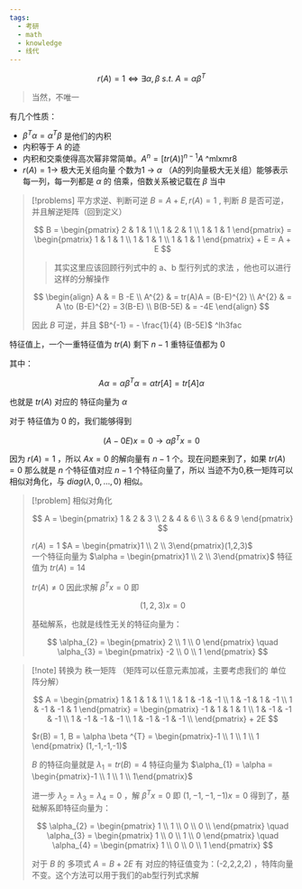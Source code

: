 ```yaml
---
tags:
  - 考研
  - math
  - knowledge
  - 线代
---
```

$$
r(A) = 1 \iff \exists \alpha ,\beta \  s.t. \ A = \alpha \beta ^{T}
$$ 
> 当然，不唯一

有几个性质：

- $\beta ^{T} \alpha = \alpha ^{T}\beta$ 是他们的内积
- 内积等于 $A$ 的迹
- 内积和交乘使得高次幂非常简单。$A^{n} = [tr(A)]^{n-1} A$  ^mlxmr8
- $r(A)=1\to$ 极大无关组向量 个数为1 $\to$ $\alpha$ （A的列向量极大无关组）能够表示每一列，每一列都是 $\alpha$ 的 倍乘，倍数关系被记载在 $\beta$ 当中

> [!problems] 平方求逆、判断可逆
> $B = A + E, r(A) = 1$ , 判断 $B$ 是否可逆，并且解逆矩阵（回到定义）
> 
> $$
> B = \begin{pmatrix}
> 2 & 1 & 1 \\
> 1 & 2 & 1 \\
> 1 & 1 & 1
> \end{pmatrix} = \begin{pmatrix}
> 1 & 1 & 1 \\
> 1 & 1 & 1 \\
> 1 & 1 & 1
> \end{pmatrix} + E =  A + E
> $$
> 
> 
> > 其实这里应该回顾行列式中的 a、b 型行列式的求法 ，他也可以进行这样的分解操作
>  
>  $$
> \begin{align}
>  A  & = B -E \\
> A^{2}  &  = tr(A)A = (B-E)^{2} \\
> A^{2}  & = A \to (B-E)^{2} = 3(B-E) \\
> B(B-5E)  & = -4E
> \end{align} 
> $$
> 
> 因此 $B$ 可逆，并且 $B^{-1} = - \frac{1}{4} (B-5E)$   ^lh3fac

特征值上，一个一重特征值为 $tr(A)$ 剩下 $n-1$ 重特征值都为 $0$   

其中：

$$
A \alpha = \alpha \beta ^{T}\alpha = \alpha tr[A] = tr[A] \alpha
$$

也就是 $tr(A)$ 对应的 特征向量为 $\alpha$

对于 特征值为 $0$ 的，我们能够得到 

$$
(A - 0E)x = 0 \to \alpha \beta ^{T}x = 0
$$

因为 $r(A)= 1$ ，所以 $Ax = 0$ 的解向量有 $n-1$ 个。现在问题来到了，如果 $tr(A) = 0$ 那么就是 $n$ 个特征值对应 $n-1$ 个特征向量了，所以   当迹不为0,秩一矩阵可以相似对角化，与 $diag(λ,0,…,0)$ 相似。

> [!problem] 相似对角化
> 
> $$
> A = \begin{pmatrix}
> 1 & 2 & 3 \\
> 2 & 4 & 6  \\
> 3 & 6 & 9
> \end{pmatrix}
> $$
> 
> $r(A) = 1$  $A = \begin{pmatrix}1  \\  2  \\  3\end{pmatrix}(1,2,3)$  
> 一个特征向量为 $\alpha = \begin{pmatrix}1 \\ 2 \\ 3\end{pmatrix}$  特征值为 $tr(A) = 14$ 
> 
> $tr(A) \neq 0$ 因此求解 $\beta ^{T}x = 0$ 即
> 
> $$
> (1,2,3)x = 0
> $$
> 
> 基础解系，也就是线性无关的特征向量为：
> 
> $$
> \alpha_{2} = \begin{pmatrix}
> 2  \\
> 1 \\
> 0 
> \end{pmatrix} \quad
> \alpha_{3} = \begin{pmatrix}
> -2 \\
> 0 \\
> 1
> \end{pmatrix}
> $$

> [!note] 转换为 秩一矩阵 （矩阵可以任意元素加减，主要考虑我们的 单位阵分解）
> 
> $$
> A = \begin{pmatrix}
> 1 & 1 & 1 & 1 \\
> 1 & 1 & -1 & -1 \\
> 1 & -1 & 1 & -1 \\
> 1 & -1 & -1 & 1
> \end{pmatrix} = \begin{pmatrix}
> -1 & 1 & 1 & 1 \\
> 1 & -1 & -1 & -1 \\
> 1 & -1 & -1 & -1 \\
> 1 & -1 & -1 & -1 \\
> \end{pmatrix} + 2E
> $$
> 
> $r(B) = 1, B = \alpha \beta ^{T} = \begin{pmatrix}-1  \\ 1 \\ 1 \\ 1 \end{pmatrix} (1,-1,-1,-1)$ 
> 
> $B$ 的特征向量就是 $\lambda_{1} = tr(B) = 4$ 特征向量为 $\alpha_{1} = \alpha = \begin{pmatrix}-1  \\ 1 \\ 1 \\ 1\end{pmatrix}$ 
> 
> 进一步 $\lambda_{2} = \lambda_{3} = \lambda_{4} =0$ ，解 $\beta ^{T}x = 0$ 即 $(1,-1,-1,-1)x = 0$ 得到了，基础解系即特征向量为：
> 
> $$
> \alpha_{2} = \begin{pmatrix}
> 1 \\
> 1 \\
> 0 \\
> 0 \\
> \end{pmatrix} \quad \alpha_{3} = \begin{pmatrix}
> 1 \\
> 0 \\
> 1 \\
> 0
> \end{pmatrix} \quad \alpha_{4} = \begin{pmatrix}
> 1 \\
> 0 \\
> 0 \\
> 1
> \end{pmatrix}
> $$
> 
> 对于 $B$ 的 多项式 $A = B + 2E$   有 对应的特征值变为：(-2,2,2,2) ，特阵向量不变。这个方法可以用于我们的ab型行列式求解